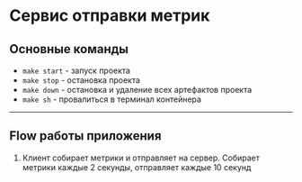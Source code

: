 # Сервис отправки метрик
 
## Основные команды
- `make start` - запуск проекта
- `make stop` - остановка проекта
- `make down` - остановка и удаление всех артефактов проекта
- `make sh` - провалиться в терминал контейнера
---

## Flow работы приложения
1. Клиент собирает метрики и отправляет на сервер. Собирает метрики каждые 2 секунды, отправляет каждые 10 секунд
